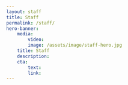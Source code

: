 ```yaml
---
layout: staff
title: Staff
permalink: /staff/
hero-banner:
    media:
        video: 
        image: /assets/image/staff-hero.jpg
    title: Staff
    description: 
    cta:
        text: 
        link:  
---
```

